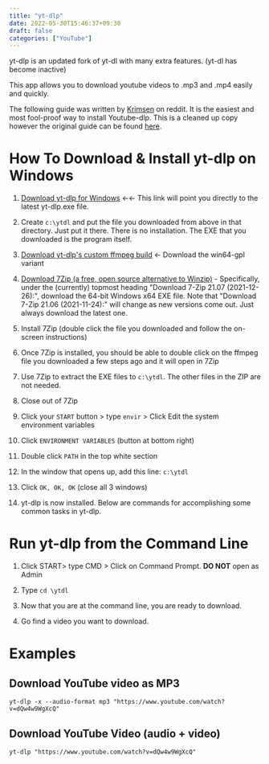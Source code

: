 ```yaml
---
title: "yt-dlp"
date: 2022-05-30T15:46:37+09:30
draft: false
categories: ["YouTube"]
---
```

yt-dlp is an updated fork of yt-dl with many extra features. (yt-dl has become inactive)

This app allows you to download youtube videos to .mp3 and .mp4 easily and quickly.

The following guide was written by [Krimsen](https://www.reddit.com/user/krimsen/) on reddit. It is the easiest and most fool-proof way to install Youtube-dlp. This is a cleaned up copy however the original guide can be found [here](https://www.reddit.com/r/youtubedl/comments/qzqzaz/can_someone_please_post_a_simple_guide_on_making/hlon6k5/).

# How To Download & Install yt-dlp on Windows
1.    [Download yt-dlp for Windows](https://github.com/yt-dlp/yt-dlp/releases/latest/download/yt-dlp.exe) ←← This link will point you directly to the latest yt-dlp.exe file.

2.    Create ```c:\ytdl``` and put the file you downloaded from above in that directory. Just put it there. There is no installation. The EXE that you downloaded is the program itself.

3.    [Download yt-dlp's custom ffmpeg build](https://github.com/yt-dlp/FFmpeg-Builds/wiki/Latest) ← Download the win64-gpl variant

4.    [Download 7Zip (a free, open source alternative to Winzip)](https://www.7-zip.org/download.html) - Specifically, under the (currently) topmost heading "Download 7-Zip 21.07 (2021-12-26):", download the 64-bit Windows x64 EXE file. Note that "Download 7-Zip 21.06 (2021-11-24):" will change as new versions come out. Just always download the latest one.

5.    Install 7Zip (double click the file you downloaded and follow the on-screen instructions)

6.    Once 7Zip is installed, you should be able to double click on the ffmpeg file you downloaded a few steps ago and it will open in 7Zip

7.    Use 7Zip to extract the EXE files to ```c:\ytdl```. The other files in the ZIP are not needed.

8.    Close out of 7Zip

9.    Click your ```START``` button > type ```envir``` > Click Edit the system environment variables

10.    Click ```ENVIRONMENT VARIABLES``` (button at bottom right)

11.    Double click ```PATH``` in the top white section

12.    In the window that opens up, add this line:
        ```c:\ytdl```

14.    Click ```OK, OK, OK``` (close all 3 windows)

15.    yt-dlp is now installed. Below are commands for accomplishing some common tasks in yt-dlp.

# Run yt-dlp from the Command Line

1.    Click START> type CMD > Click on Command Prompt. __DO NOT__ open as Admin 

2.    Type ```cd \ytdl```

3.    Now that you are at the command line, you are ready to download.

4.    Go find a video you want to download. 

# Examples
## Download YouTube video as MP3

```yt-dlp -x --audio-format mp3 "https://www.youtube.com/watch?v=dQw4w9WgXcQ"```

## Download YouTube Video (audio + video)

```yt-dlp "https://www.youtube.com/watch?v=dQw4w9WgXcQ"```

